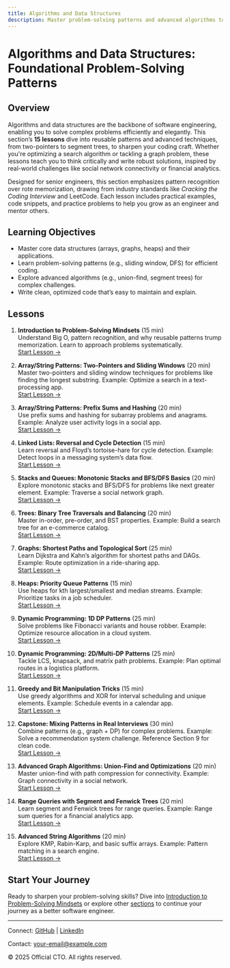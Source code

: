 ```yaml
---
title: Algorithms and Data Structures
description: Master problem-solving patterns and advanced algorithms to become a better software engineer, with 15 lessons covering arrays, graphs, DP, and more.
---
```


# Algorithms and Data Structures: Foundational Problem-Solving Patterns

## Overview
Algorithms and data structures are the backbone of software engineering, enabling you to solve complex problems efficiently and elegantly. This section’s **15 lessons** dive into reusable patterns and advanced techniques, from two-pointers to segment trees, to sharpen your coding craft. Whether you're optimizing a search algorithm or tackling a graph problem, these lessons teach you to think critically and write robust solutions, inspired by real-world challenges like social network connectivity or financial analytics.

Designed for senior engineers, this section emphasizes pattern recognition over rote memorization, drawing from industry standards like *Cracking the Coding Interview* and LeetCode. Each lesson includes practical examples, code snippets, and practice problems to help you grow as an engineer and mentor others.

## Learning Objectives
- Master core data structures (arrays, graphs, heaps) and their applications.
- Learn problem-solving patterns (e.g., sliding window, DFS) for efficient coding.
- Explore advanced algorithms (e.g., union-find, segment trees) for complex challenges.
- Write clean, optimized code that’s easy to maintain and explain.

## Lessons
1. **Introduction to Problem-Solving Mindsets** (15 min)  
   Understand Big O, pattern recognition, and why reusable patterns trump memorization. Learn to approach problems systematically.  
   [Start Lesson →](/sections/algorithms/problem-solving-mindsets)

2. **Array/String Patterns: Two-Pointers and Sliding Windows** (20 min)  
   Master two-pointers and sliding window techniques for problems like finding the longest substring. Example: Optimize a search in a text-processing app.  
   [Start Lesson →](/sections/algorithms/two-pointers-sliding-windows)

3. **Array/String Patterns: Prefix Sums and Hashing** (20 min)  
   Use prefix sums and hashing for subarray problems and anagrams. Example: Analyze user activity logs in a social app.  
   [Start Lesson →](/sections/algorithms/prefix-sums-hashing)

4. **Linked Lists: Reversal and Cycle Detection** (15 min)  
   Learn reversal and Floyd’s tortoise-hare for cycle detection. Example: Detect loops in a messaging system’s data flow.  
   [Start Lesson →](/sections/algorithms/linked-lists-reversal-cycle-detection)

5. **Stacks and Queues: Monotonic Stacks and BFS/DFS Basics** (20 min)  
   Explore monotonic stacks and BFS/DFS for problems like next greater element. Example: Traverse a social network graph.  
   [Start Lesson →](/sections/algorithms/stacks-queues-bfs-dfs)

6. **Trees: Binary Tree Traversals and Balancing** (20 min)  
   Master in-order, pre-order, and BST properties. Example: Build a search tree for an e-commerce catalog.  
   [Start Lesson →](/sections/algorithms/binary-trees-traversals-balancing)

7. **Graphs: Shortest Paths and Topological Sort** (25 min)  
   Learn Dijkstra and Kahn’s algorithm for shortest paths and DAGs. Example: Route optimization in a ride-sharing app.  
   [Start Lesson →](/sections/algorithms/graphs-shortest-paths-topological-sort)

8. **Heaps: Priority Queue Patterns** (15 min)  
   Use heaps for kth largest/smallest and median streams. Example: Prioritize tasks in a job scheduler.  
   [Start Lesson →](/sections/algorithms/heaps-priority-queues)

9. **Dynamic Programming: 1D DP Patterns** (25 min)  
   Solve problems like Fibonacci variants and house robber. Example: Optimize resource allocation in a cloud system.  
   [Start Lesson →](/sections/algorithms/dynamic-programming-1d-patterns)

10. **Dynamic Programming: 2D/Multi-DP Patterns** (25 min)  
   Tackle LCS, knapsack, and matrix path problems. Example: Plan optimal routes in a logistics platform.  
   [Start Lesson →](/sections/algorithms/dynamic-programming-2d-patterns)

11. **Greedy and Bit Manipulation Tricks** (15 min)  
   Use greedy algorithms and XOR for interval scheduling and unique elements. Example: Schedule events in a calendar app.  
   [Start Lesson →](/sections/algorithms/greedy-bit-manipulation)

12. **Capstone: Mixing Patterns in Real Interviews** (30 min)  
   Combine patterns (e.g., graph + DP) for complex problems. Example: Solve a recommendation system challenge. Reference Section 9 for clean code.  
   [Start Lesson →](/sections/algorithms/capstone-mixing-patterns)

13. **Advanced Graph Algorithms: Union-Find and Optimizations** (20 min)  
   Master union-find with path compression for connectivity. Example: Graph connectivity in a social network.  
   [Start Lesson →](/sections/algorithms/union-find-optimizations)

14. **Range Queries with Segment and Fenwick Trees** (20 min)  
   Learn segment and Fenwick trees for range queries. Example: Range sum queries for a financial analytics app.  
   [Start Lesson →](/sections/algorithms/segment-fenwick-trees)

15. **Advanced String Algorithms** (20 min)  
   Explore KMP, Rabin-Karp, and basic suffix arrays. Example: Pattern matching in a search engine.  
   [Start Lesson →](/sections/algorithms/advanced-string-algorithms)

## Start Your Journey
Ready to sharpen your problem-solving skills? Dive into [Introduction to Problem-Solving Mindsets](/sections/algorithms/problem-solving-mindsets) or explore other [sections](/sections/) to continue your journey as a better software engineer.

---

<footer>
  <p>Connect: <a href="https://github.com/your-profile">GitHub</a> | <a href="https://linkedin.com/in/your-profile">LinkedIn</a></p>
  <p>Contact: <a href="mailto:your-email@example.com">your-email@example.com</a></p>
  <p>&copy; 2025 Official CTO. All rights reserved.</p>
</footer>